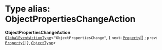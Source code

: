 # Type alias: ObjectPropertiesChangeAction

**ObjectPropertiesChangeAction**: [`GlobalEventActionType`](/auto-docs/free-layout-editor/interfaces/GlobalEventActionType.md)<`"ObjectPropertiesChange"`, { `next`: [`Property`](/auto-docs/free-layout-editor/classes/Property.md)\[] ; `prev`: [`Property`](/auto-docs/free-layout-editor/classes/Property.md)\[]  }, [`ObjectType`](/auto-docs/free-layout-editor/classes/ObjectType.md)>
